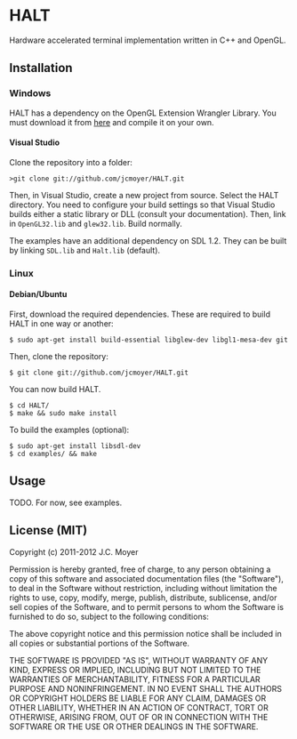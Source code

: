 # HALT

Hardware accelerated terminal implementation written in C++ and OpenGL.

## Installation

### Windows

HALT has a dependency on the OpenGL Extension Wrangler Library. You must download it from [here](http://glew.sourceforge.net/) and compile it on your own.

#### Visual Studio

Clone the repository into a folder:

    >git clone git://github.com/jcmoyer/HALT.git

Then, in Visual Studio, create a new project from source. Select the HALT directory. You need to configure your build settings so that Visual Studio builds either a static library or DLL (consult your documentation). Then, link in `OpenGL32.lib` and `glew32.lib`. Build normally.

The examples have an additional dependency on SDL 1.2. They can be built by linking `SDL.lib` and `Halt.lib` (default).

### Linux

#### Debian/Ubuntu

First, download the required dependencies. These are required to build HALT in one way or another:

    $ sudo apt-get install build-essential libglew-dev libgl1-mesa-dev git

Then, clone the repository:

    $ git clone git://github.com/jcmoyer/HALT.git

You can now build HALT.

    $ cd HALT/
    $ make && sudo make install

To build the examples (optional):

    $ sudo apt-get install libsdl-dev
    $ cd examples/ && make

## Usage

TODO. For now, see examples.

## License (MIT)

Copyright (c) 2011-2012 J.C. Moyer

Permission is hereby granted, free of charge, to any person obtaining a copy of this software and associated documentation files (the "Software"), to deal in the Software without restriction, including without limitation the rights to use, copy, modify, merge, publish, distribute, sublicense, and/or sell copies of the Software, and to permit persons to whom the Software is furnished to do so, subject to the following conditions:

The above copyright notice and this permission notice shall be included in all copies or substantial portions of the Software.

THE SOFTWARE IS PROVIDED "AS IS", WITHOUT WARRANTY OF ANY KIND, EXPRESS OR IMPLIED, INCLUDING BUT NOT LIMITED TO THE WARRANTIES OF MERCHANTABILITY, FITNESS FOR A PARTICULAR PURPOSE AND NONINFRINGEMENT. IN NO EVENT SHALL THE AUTHORS OR COPYRIGHT HOLDERS BE LIABLE FOR ANY CLAIM, DAMAGES OR OTHER LIABILITY, WHETHER IN AN ACTION OF CONTRACT, TORT OR OTHERWISE, ARISING FROM, OUT OF OR IN CONNECTION WITH THE SOFTWARE OR THE USE OR OTHER DEALINGS IN THE SOFTWARE.
